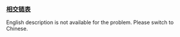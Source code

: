 ### [相交链表](https://leetcode.com/problems/3u1WK4)

<p>English description is not available for the problem. Please switch to Chinese.</p>
